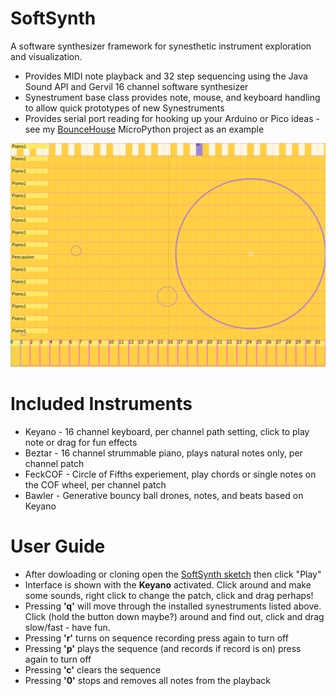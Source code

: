 # SoftSynth

A software synthesizer framework for synesthetic instrument exploration and visualization.

- Provides MIDI note playback and 32 step sequencing using the Java Sound API and Gervil 16 channel software synthesizer
- Synestrument base class provides note, mouse, and keyboard handling to allow quick prototypes of new Synestruments
- Provides serial port reading for hooking up your Arduino or Pico ideas - see my [BounceHouse](https://github.com/dandegeest/BounceHouse) MicroPython project as an example

![image](frames/softSynth02598.png)

# Included Instruments
- Keyano - 16 channel keyboard, per channel path setting, click to play note or drag for fun effects
- Beztar - 16 channel strummable piano, plays natural notes only, per channel patch
- FeckCOF - Circle of Fifths experiement, play chords or single notes on the COF wheel, per channel patch
- Bawler - Generative bouncy ball drones, notes, and beats based on Keyano

# User Guide
- After dowloading or cloning open the [SoftSynth sketch](SoftSynth.pde) then click "Play"
- Interface is shown with the **Keyano** activated.  Click around and make some sounds, right click to change the patch, click and drag perhaps!
- Pressing **'q'** will move through the installed synestruments listed above.  Click (hold the button down maybe?) around and find out, click and drag slow/fast - have fun.
- Pressing **'r'** turns on sequence recording press again to turn off
- Pressing **'p'** plays the sequence (and records if record is on) press again to turn off
- Pressing **'c'** clears the sequence
- Pressing **'0'** stops and removes all notes from the playback
